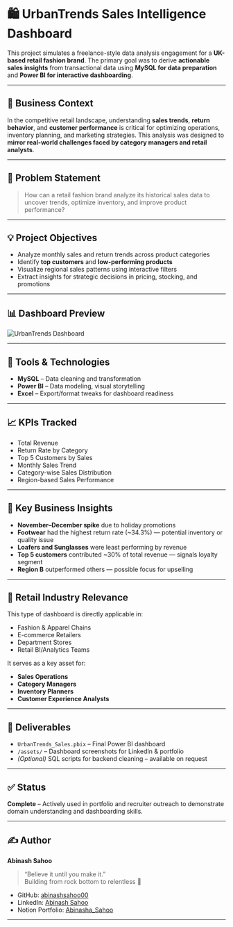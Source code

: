 # 🛍️ UrbanTrends Sales Intelligence Dashboard

This project simulates a freelance-style data analysis engagement for a **UK-based retail fashion brand**. The primary goal was to derive **actionable sales insights** from transactional data using **MySQL for data preparation** and **Power BI for interactive dashboarding**.

---

## 📌 Business Context

In the competitive retail landscape, understanding **sales trends**, **return behavior**, and **customer performance** is critical for optimizing operations, inventory planning, and marketing strategies. This analysis was designed to **mirror real-world challenges faced by category managers and retail analysts**.

---

## 🎯 Problem Statement

> How can a retail fashion brand analyze its historical sales data to uncover trends, optimize inventory, and improve product performance?

---

## 💡 Project Objectives

- Analyze monthly sales and return trends across product categories  
- Identify **top customers** and **low-performing products**  
- Visualize regional sales patterns using interactive filters  
- Extract insights for strategic decisions in pricing, stocking, and promotions

---

## 📊 Dashboard Preview

![UrbanTrends Dashboard](assets/dashboard_screenshot1.png)

---

## 🧰 Tools & Technologies

- **MySQL** – Data cleaning and transformation  
- **Power BI** – Data modeling, visual storytelling  
- **Excel** – Export/format tweaks for dashboard readiness  

---

## 📈 KPIs Tracked

- Total Revenue  
- Return Rate by Category  
- Top 5 Customers by Sales  
- Monthly Sales Trend  
- Category-wise Sales Distribution  
- Region-based Sales Performance  

---

## 🧠 Key Business Insights

- **November–December spike** due to holiday promotions  
- **Footwear** had the highest return rate (~34.3%) — potential inventory or quality issue  
- **Loafers and Sunglasses** were least performing by revenue  
- **Top 5 customers** contributed ~30% of total revenue — signals loyalty segment  
- **Region B** outperformed others — possible focus for upselling  

---

## 🧾 Retail Industry Relevance

This type of dashboard is directly applicable in:
- Fashion & Apparel Chains  
- E-commerce Retailers  
- Department Stores  
- Retail BI/Analytics Teams  

It serves as a key asset for:
- **Sales Operations**  
- **Category Managers**  
- **Inventory Planners**  
- **Customer Experience Analysts**

---

## 🔗 Deliverables

- `UrbanTrends_Sales.pbix` – Final Power BI dashboard  
- `/assets/` – Dashboard screenshots for LinkedIn & portfolio  
- *(Optional)* SQL scripts for backend cleaning – available on request

---

## ✅ Status

**Complete** – Actively used in portfolio and recruiter outreach to demonstrate domain understanding and dashboarding skills.

---

## ✍️ Author

**Abinash Sahoo**  
> “Believe it until you make it.”  
> Building from rock bottom to relentless 🚀

- GitHub: [abinashsahoo00](https://github.com/AbinashaSah00)  
- LinkedIn: [Abinash Sahoo](https://www.linkedin.com/in/abinashsahoo00)  
- Notion Portfolio: [Abinasha_Sahoo](https://www.notion.so/Hey-there-I-am-Abinash-Sahoo-1dfe544fcbea80ef973eec9fd705f513)

---
